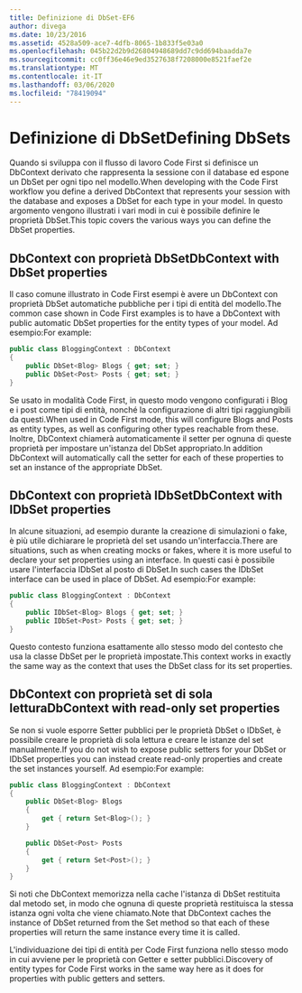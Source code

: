 ```yaml
---
title: Definizione di DbSet-EF6
author: divega
ms.date: 10/23/2016
ms.assetid: 4528a509-ace7-4dfb-8065-1b833f5e03a0
ms.openlocfilehash: 045b22d2b9d26804948689dd7c9dd694baadda7e
ms.sourcegitcommit: cc0ff36e46e9ed3527638f7208000e8521faef2e
ms.translationtype: MT
ms.contentlocale: it-IT
ms.lasthandoff: 03/06/2020
ms.locfileid: "78419094"
---
```

# <a name="defining-dbsets"></a><span data-ttu-id="5b1a7-102">Definizione di DbSet</span><span class="sxs-lookup"><span data-stu-id="5b1a7-102">Defining DbSets</span></span>
<span data-ttu-id="5b1a7-103">Quando si sviluppa con il flusso di lavoro Code First si definisce un DbContext derivato che rappresenta la sessione con il database ed espone un DbSet per ogni tipo nel modello.</span><span class="sxs-lookup"><span data-stu-id="5b1a7-103">When developing with the Code First workflow you define a derived DbContext that represents your session with the database and exposes a DbSet for each type in your model.</span></span> <span data-ttu-id="5b1a7-104">In questo argomento vengono illustrati i vari modi in cui è possibile definire le proprietà DbSet.</span><span class="sxs-lookup"><span data-stu-id="5b1a7-104">This topic covers the various ways you can define the DbSet properties.</span></span>  

## <a name="dbcontext-with-dbset-properties"></a><span data-ttu-id="5b1a7-105">DbContext con proprietà DbSet</span><span class="sxs-lookup"><span data-stu-id="5b1a7-105">DbContext with DbSet properties</span></span>  

<span data-ttu-id="5b1a7-106">Il caso comune illustrato in Code First esempi è avere un DbContext con proprietà DbSet automatiche pubbliche per i tipi di entità del modello.</span><span class="sxs-lookup"><span data-stu-id="5b1a7-106">The common case shown in Code First examples is to have a DbContext with public automatic DbSet properties for the entity types of your model.</span></span> <span data-ttu-id="5b1a7-107">Ad esempio:</span><span class="sxs-lookup"><span data-stu-id="5b1a7-107">For example:</span></span>  

``` csharp
public class BloggingContext : DbContext
{
    public DbSet<Blog> Blogs { get; set; }
    public DbSet<Post> Posts { get; set; }
}
```  

<span data-ttu-id="5b1a7-108">Se usato in modalità Code First, in questo modo vengono configurati i Blog e i post come tipi di entità, nonché la configurazione di altri tipi raggiungibili da questi.</span><span class="sxs-lookup"><span data-stu-id="5b1a7-108">When used in Code First mode, this will configure Blogs and Posts as entity types, as well as configuring other types reachable from these.</span></span> <span data-ttu-id="5b1a7-109">Inoltre, DbContext chiamerà automaticamente il setter per ognuna di queste proprietà per impostare un'istanza del DbSet appropriato.</span><span class="sxs-lookup"><span data-stu-id="5b1a7-109">In addition DbContext will automatically call the setter for each of these properties to set an instance of the appropriate DbSet.</span></span>  

## <a name="dbcontext-with-idbset-properties"></a><span data-ttu-id="5b1a7-110">DbContext con proprietà IDbSet</span><span class="sxs-lookup"><span data-stu-id="5b1a7-110">DbContext with IDbSet properties</span></span>  

<span data-ttu-id="5b1a7-111">In alcune situazioni, ad esempio durante la creazione di simulazioni o fake, è più utile dichiarare le proprietà del set usando un'interfaccia.</span><span class="sxs-lookup"><span data-stu-id="5b1a7-111">There are situations, such as when creating mocks or fakes, where it is more useful to declare your set properties using an interface.</span></span> <span data-ttu-id="5b1a7-112">In questi casi è possibile usare l'interfaccia IDbSet al posto di DbSet.</span><span class="sxs-lookup"><span data-stu-id="5b1a7-112">In such cases the IDbSet interface can be used in place of DbSet.</span></span> <span data-ttu-id="5b1a7-113">Ad esempio:</span><span class="sxs-lookup"><span data-stu-id="5b1a7-113">For example:</span></span>  

``` csharp
public class BloggingContext : DbContext
{
    public IDbSet<Blog> Blogs { get; set; }
    public IDbSet<Post> Posts { get; set; }
}
```  

<span data-ttu-id="5b1a7-114">Questo contesto funziona esattamente allo stesso modo del contesto che usa la classe DbSet per le proprietà impostate.</span><span class="sxs-lookup"><span data-stu-id="5b1a7-114">This context works in exactly the same way as the context that uses the DbSet class for its set properties.</span></span>  

## <a name="dbcontext-with-read-only-set-properties"></a><span data-ttu-id="5b1a7-115">DbContext con proprietà set di sola lettura</span><span class="sxs-lookup"><span data-stu-id="5b1a7-115">DbContext with read-only set properties</span></span>  

<span data-ttu-id="5b1a7-116">Se non si vuole esporre Setter pubblici per le proprietà DbSet o IDbSet, è possibile creare le proprietà di sola lettura e creare le istanze del set manualmente.</span><span class="sxs-lookup"><span data-stu-id="5b1a7-116">If you do not wish to expose public setters for your DbSet or IDbSet properties you can instead create read-only properties and create the set instances yourself.</span></span> <span data-ttu-id="5b1a7-117">Ad esempio:</span><span class="sxs-lookup"><span data-stu-id="5b1a7-117">For example:</span></span>  

``` csharp
public class BloggingContext : DbContext
{
    public DbSet<Blog> Blogs
    {
        get { return Set<Blog>(); }
    }

    public DbSet<Post> Posts
    {
        get { return Set<Post>(); }
    }
}
```  

<span data-ttu-id="5b1a7-118">Si noti che DbContext memorizza nella cache l'istanza di DbSet restituita dal metodo set, in modo che ognuna di queste proprietà restituisca la stessa istanza ogni volta che viene chiamato.</span><span class="sxs-lookup"><span data-stu-id="5b1a7-118">Note that DbContext caches the instance of DbSet returned from the Set method so that each of these properties will return the same instance every time it is called.</span></span>  

<span data-ttu-id="5b1a7-119">L'individuazione dei tipi di entità per Code First funziona nello stesso modo in cui avviene per le proprietà con Getter e setter pubblici.</span><span class="sxs-lookup"><span data-stu-id="5b1a7-119">Discovery of entity types for Code First works in the same way here as it does for properties with public getters and setters.</span></span>  
